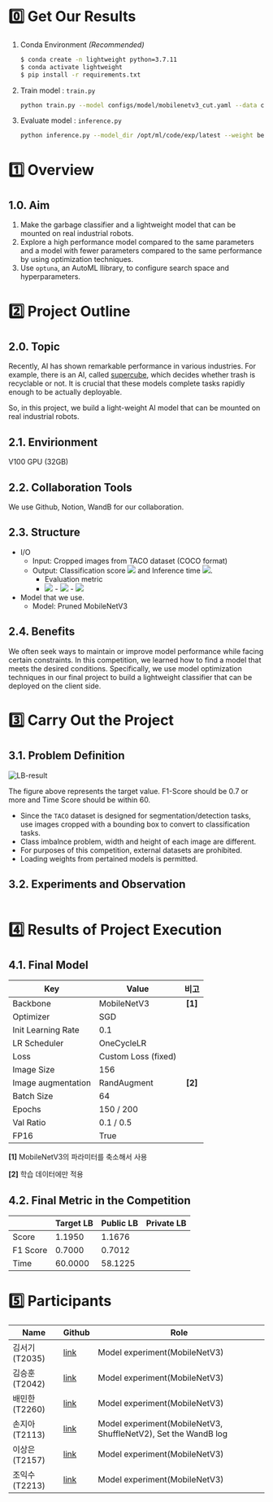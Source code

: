 # 0️⃣ Get Our Results

1. Conda Environment *(Recommended)*
   
    ```bash
    $ conda create -n lightweight python=3.7.11
    $ conda activate lightweight 
    $ pip install -r requirements.txt
    ```
    
2. Train model : `train.py`
   
    ```bash
    python train.py --model configs/model/mobilenetv3_cut.yaml --data configs/data/taco_im156.yaml
    ```
    
3. Evaluate model : `inference.py`
   
    ```bash
    python inference.py --model_dir /opt/ml/code/exp/latest --weight best.pt --img_root /opt/ml/data/test/
    ```
    

# 1️⃣ Overview

## 1.0. Aim

1. Make the garbage classifier and a lightweight model that can be mounted on real industrial robots.
2. Explore a high performance model compared to the same parameters and a model with fewer parameters compared to the same performance by using optimization techniques.
3. Use `optuna`, an AutoML llibrary, to configure search space and hyperparameters.

# 2️⃣ Project Outline

## 2.0. Topic

Recently, AI has shown remarkable performance in various industries. For example, there is an AI, called [supercube](https://www.superbin.co.kr/new/contents/supercube.php), which decides whether trash is recyclable or not. It is crucial that these models complete tasks rapidly enough to be actually deployable.

So, in this project, we build a light-weight AI model that can be mounted on real industrial robots. 

## 2.1. Envirionment

V100 GPU (32GB)

## 2.2. Collaboration Tools

We use Github, Notion, WandB for our collaboration.

## 2.3. Structure

- I/O
    - Input: Cropped images from TACO dataset (COCO format)
    - Output: Classification score <img src="https://render.githubusercontent.com/render/math?math=\large%20(%20F_1%20)" /> and Inference time <img src="https://render.githubusercontent.com/render/math?math=\large(t)" />.
        - Evaluation metric
        - <img src="https://render.githubusercontent.com/render/math?math=\large%20score%20=%200.5*score_{\text{submit%20time}}%20%2B%20score_{\text{F}_1}" />
            - <img src="https://render.githubusercontent.com/render/math?math=\large%20score_{\text{submit%20time}}%20=%20frac{thismodel_{\text{submit%20time}}}{baseline_{\text{submit%20time}}}" />
            - <img src="https://render.githubusercontent.com/render/math?math=score_{\text{F}_1}%20=%20\text{sigmoid}%20\big(20*(baseline_{\text{F}_1}%20-%20this%20model_{\text{F}_1})%20\big)" />
- Model that we use.
    - Model: Pruned MobileNetV3

## 2.4. Benefits

We often seek ways to maintain or improve model performance while facing certain constraints. In this competition, we learned how to find a model that meets the desired conditions. Specifically, we use model optimization techniques in our final project to build a lightweight classifier that can be deployed on the client side.

# 3️⃣ Carry Out the Project

## 3.1. Problem Definition

![LB-result](https://user-images.githubusercontent.com/87659486/144399995-bcb93cae-97ae-4b20-bf65-6d81f599b9bd.png)

The figure above represents the target value. F1-Score should be 0.7 or more and Time Score should be within 60.

- Since the `TACO` dataset is designed for segmentation/detection tasks, use images cropped with a bounding box to convert to classification tasks.
- Class imbalnce problem, width and height of each image are different.
- For purposes of this competition, external datasets are prohibited.
- Loading weights from pertained models is permitted.

## 3.2. Experiments and Observation

```jsx

```

# 4️⃣ Results of Project Execution

## 4.1. Final Model

| Key | Value | 비고 |
| --- | --- | :-: |
| Backbone  | MobileNetV3 | **[1]** |
| Optimizer  | SGD |  |
| Init Learning Rate | 0.1 |  |
| LR Scheduler | OneCycleLR |  |
| Loss | Custom Loss (fixed) |  |
| Image Size | 156 |  |
| Image augmentation | RandAugment | **[2]** |
| Batch Size | 64 |  |
| Epochs | 150 / 200 |  |
| Val Ratio | 0.1 / 0.5 |  |
| FP16 | True |  |

**[1]** MobileNetV3의 파라미터를 축소해서 사용

**[2]** 학습 데이터에만 적용

## 4.2. Final Metric in the Competition

|  | Target LB | Public LB | Private LB  |
| --- | --- | --- | --- |
| Score | 1.1950 | 1.1676 |  |
|  F1 Score | 0.7000 | 0.7012 |  |
| Time   | 60.0000 | 58.1225 |  |

# 5️⃣ Participants

| Name | Github | Role |
| --- | --- | --- |
| 김서기 (T2035) | [link](https://github.com/seogi98) | Model experiment(MobileNetV3) |
| 김승훈 (T2042) | [link](https://github.com/lead-me-read-me) | Model experiment(MobileNetV3) |
| 배민한 (T2260) | [link](https://github.com/Minhan-Bae) | Model experiment(MobileNetV3) |
| 손지아 (T2113) | [link](https://github.com/oikosohn) | Model experiment(MobileNetV3, ShuffleNetV2), Set the WandB log |
| 이상은 (T2157) | [link](https://github.com/lisy0123) | Model experiment(MobileNetV3) |
| 조익수 (T2213) | [link](https://github.com/projectcybersyn2) | Model experiment(MobileNetV3) |
